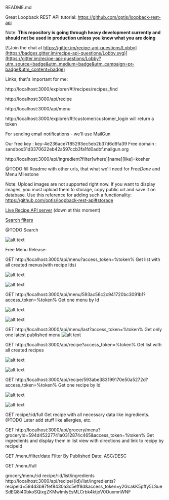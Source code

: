 README.md

Great Loopback REST API tutorial: https://github.com/optis/loopback-rest-api

Note: **This repository is going through heavy development currently and should not be used in production unless you know what you are doing**



[![Join the chat at https://gitter.im/recipe-api-questions/Lobby](https://badges.gitter.im/recipe-api-questions/Lobby.svg)](https://gitter.im/recipe-api-questions/Lobby?utm_source=badge&utm_medium=badge&utm_campaign=pr-badge&utm_content=badge)


Links, that's important for me:

http://localhost:3000/explorer/#!/recipes/recipes_find

http://localhost:3000/api/recipe

http://localhost:3000/api/menu

http://localhost:3000/explorer/#!/customer/customer_login will return a token

For sending email notifications - we'll use MailGun

Our free key : key-4e236ace7f85293ec5eb2b37d6d9fa39
Free domain : sandbox31d3370622eb42a597ccb3fa1fd0adbf.mailgun.org

http://localhost:3000/api/ingredient?filter[where][name][like]=kosher

@TODO fill Readme with other urls, that what we'll need for Free*Done* and Menu Milestone

Note: Upload images are not supported right now. If you want to display images, you must upload them to storage, copy public url and save it on database.
Use this reference for adding such a functionality: https://github.com/optis/loopback-rest-api#storage


[Live Recipe API server](https://recipe-api-loopback.herokuapp.com/) (down at this moment)



[Search filters](https://github.com/atherdon/recipe-api-only/blob/master/SEARCH.md)


@TODO Search 

![alt text](https://github.com/atherdon/recipe-api-only/blob/master/img.jpg)


Free Menu Release:

GET http://localhost:3000/api/menu?access_token=%token%
Get list with all created menus(with recipe Ids)

![alt text](https://github.com/atherdon/recipe-api-only/blob/master/docs/LoopBack%20API%20Explorer1.png)

![alt text](https://github.com/atherdon/recipe-api-only/blob/master/docs/LoopBack%20API%20Explorer2.png)

GET http://localhost:3000/api/menu/593ac56c2c941720bc3091b1?access_token=%token%
Get one menu by Id

![alt text](https://github.com/atherdon/recipe-api-only/blob/master/docs/LoopBack%20API%20Explorer3.png)

![alt text](https://github.com/atherdon/recipe-api-only/blob/master/docs/LoopBack%20API%20Explorer4.png)


GET http://localhost:3000/api/menu/last?access_token=%token%
Get only one latest published menu
![alt text](https://github.com/atherdon/recipe-api-only/blob/master/docs/LoopBack%20API%20Explorer9.png)

GET http://localhost:3000/api/recipe?access_token=%token%
Get list with all created recipes

![alt text](https://github.com/atherdon/recipe-api-only/blob/master/docs/LoopBack%20API%20Explorer5.png)

![alt text](https://github.com/atherdon/recipe-api-only/blob/master/docs/LoopBack%20API%20Explorer6.png)

GET http://localhost:3000/api/recipe/593abe383199170e50a5272d?access_token=%token%
Get one recipe by Id

![alt text](https://github.com/atherdon/recipe-api-only/blob/master/docs/LoopBack%20API%20Explorer7.png)

![alt text](https://github.com/atherdon/recipe-api-only/blob/master/docs/LoopBack%20API%20Explorer8.png)

GET recipe/:id/full
Get recipe with all necessary data like ingredients. @TODO Later add stuff like allergies, etc.

GET http://localhost:3000/api/grocery/menu?groceryId=594d45227741a0312874c465&access_token=%token%
Get ingredients and display them in list view with directions and link to recipy by recipeId

GET /menu/filter/date
Filter By Published Date: ASC/DESC



GET /menu/full


grocery/menu/:id
recipe/:id/list/ingredients
http://localhost:3000/api/recipe/{id}/list/ingredients?recipeId=594d3b97fef8430a3c5eff8d&access_token=y2GcakK5pffy5LSueSdEQ8i40bkoSQixgZKMwImlyEsMLCrbk4ktjoV0OuxmnWNF
